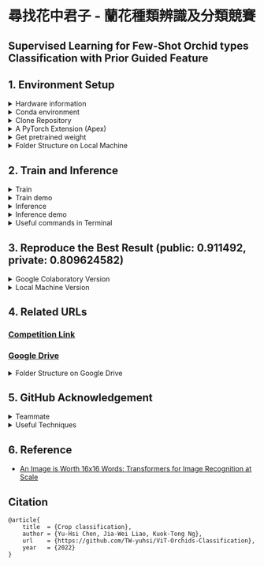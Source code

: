 # 尋找花中君子 - 蘭花種類辨識及分類競賽

## Supervised Learning for Few-Shot Orchid types Classification with Prior Guided Feature




## 1. Environment Setup



<details>

<summary>Hardware information</summary>
  
- CPU: i7-11700F / GPU: GeForce GTX 1660 SUPER™ VENTUS XS OC (6G)
- CPU: i7-10700K / GPU: NVIDIA GeForce RTX 2070 SUPER (8G)
- TWCC GPU: NVIDIA V100 (32G)

</details>



<details>

<summary>Conda environment</summary>
  
```bash
conda create -n ViT python==3.9 -y
conda activate ViT
```

</details>




<details>

<summary>Clone Repository</summary>
  
```bash
git clone https://github.com/TW-yuhsi/ViT-Orchids-Classification
pip install -r requirements.txt
```

</details>




<details>

<summary>A PyTorch Extension (Apex)</summary>
  
```bash
git clone https://github.com/NVIDIA/apex
cd apex/
pip install -v --disable-pip-version-check --no-cache-dir --global-option="--cpp_ext" --global-option="--cuda_ext" ./    # if error occur, run the following command
python setup.py install
```

</details>




<details>

<summary>Get pretrained weight</summary>
  
```bash
cd ViT-Orchids-Classification-main/
mkdir checkpoint
cd checkpoint/
wget https://storage.googleapis.com/vit_models/imagenet21k/ViT-B_16.npz
wget https://storage.googleapis.com/vit_models/imagenet21k+imagenet2012/ViT-B_16.npz
```
  
### Usage
* [Available models](https://console.cloud.google.com/storage/vit_models/): ViT-B_16(**85.8M**), R50+ViT-B_16(**97.96M**), ViT-B_32(**87.5M**), ViT-L_16(**303.4M**), ViT-L_32(**305.5M**), ViT-H_14(**630.8M**)
  * imagenet21k pre-train models
    * ViT-B_16, ViT-B_32, ViT-L_16, ViT-L_32, ViT-H_14
  * imagenet21k pre-train + imagenet2012 fine-tuned models
    * ViT-B_16-224, ViT-B_16, ViT-B_32, ViT-L_16-224, ViT-L_16, ViT-L_32
  * Hybrid Model([Resnet50](https://github.com/google-research/big_transfer) + Transformer)
    * R50-ViT-B_16
```
#### imagenet21k pre-train ####
wget https://storage.googleapis.com/vit_models/imagenet21k/{MODEL_NAME}.npz

#### imagenet21k pre-train + imagenet2012 fine-tuning ####
wget https://storage.googleapis.com/vit_models/imagenet21k+imagenet2012/{MODEL_NAME}.npz
```

</details>




<details>

<summary>Folder Structure on Local Machine</summary>

```
├── data/
    └── baseline data/
        └── test/
            └── 0/ 1/ 2/ ...
        └── train/
            └── 0/ 1/ 2/ ...
        └── val/
            └── 0/ 1/ 2/ ...
    └── fold1/
        └── test/
            └── 0/ 1/ 2/ ...
        └── train/
            └── 0/ 1/ 2/ ...
        └── val/
            └── 0/ 1/ 2/ ...
    └── fold2/
        └── test/
            └── 0/ 1/ 2/ ...
        └── train/
            └── 0/ 1/ 2/ ...
        └── val/
            └── 0/ 1/ 2/ ...
    └── fold3/
        └── test/
            └── 0/ 1/ 2/ ...
        └── train/
            └── 0/ 1/ 2/ ...
        └── val/
            └── 0/ 1/ 2/ ...
    └── fold4/
        └── test/
            └── 0/ 1/ 2/ ...
        └── train/
            └── 0/ 1/ 2/ ...
        └── val/
            └── 0/ 1/ 2/ ...
├── ViT-Orchids-Classification-main/
    └── apex/
    └── checkpoint/
    └── compare.py
    └── convert.py
    └── models/
    └── utils/
    └── requirements.txt
    └── test.py/
    └── train.py/
    └── submit.py/
```
</details>




## 2. Train and Inference

<details>
 
  <summary>Train</summary>

```
python train.py --name <name of this run> \
                --dataset <task> \
                --foldn <fold n> \
                --model_type <model type> \
                --pretrained_dir <pretrained> \
                --img_size <image size> \
                --train_batch_size <batch size> \
                --optim <optimizer> \
                --learning_rate <learning rate> \ 
                --weight_decay <weight decay> \
                --num_steps <num steps> \
                --use_imagenet_mean_std <mean and std in imagenet> \
                --rot_degree <rotate degree> \
                --fliplr <prob. flip> \
                --noise <prob. gaussian noise> \
                --loss_fct <loss functoin> \
                --fp16 \
                --fp16_opt_level O2
```

</details>

  
<details>
  
<summary>Train demo</summary>

```
python train.py --name orchid \
                --dataset orchid \
                --foldn 1 \
                --model_type ViT-B_16 \
                --pretrained_dir checkpoint/ViT-B_16.npz \
                --img_size 480 \
                --train_batch_size 4 \
                --optim SGD \
                --learning_rate 3e-2 \ 
                --num_steps 20000 \
                --use_imagenet_mean_std \
                --rot_degree 10 \
                --fliplr 0.5 \
                --loss_fct CE \
                --fp16 \
                --fp16_opt_level O2
```

</details>
  


  
<details>

<summary>Inference</summary>

```
python test.py --model_type <model type> \
               --checkpoint <trained> \
               --img_size <image size> \
               --test_dir <test folder> \
               --foldn <fold n> \
               --dataset <task> \
               --use_imagenet_mean_std \
               --use_test_aug
```

</details>
  
  
  
  
<details>
  
<summary>Inference demo</summary>

```
python test.py --model_type ViT-B_16 \
               --checkpoint output/orchid_ViT-B_16_checkpoint.bin \
               --img_size 480 \
               --test_dir ../data \
               --foldn 1 \
               --dataset test \
               --use_imagenet_mean_std \
               --use_test_aug
```
  
</details>
  

<details>

<summary>Useful commands in Terminal</summary>
  
```bash=
unzip \*.zip    # Unzip all ZIP files
ls -l | grep "^-" | wc -l    # Check the number of files
ls -lR | grep "^-" | wc -l
for i in `seq 0 218`; do ls ${i} -lR | grop "^-" | wc -l; done    # loop under terminal
```
  
</details>
  
  
## 3. Reproduce the Best Result (public: 0.911492, private: 0.809624582)
  
<details>
  
<summary>Google Colaboratory Version</summary>
  
Step 1. Setup the Folder Structure as follows
  

  
</details>
  
  
<details>
  
<summary>Local Machine Version</summary>
  
- Step 0. Follow **1. Environment Setup** step by step.
  
- Step 1. Setup the Folder Structure as follows.
  
```
├── test/
    └── 0/    # orchid_public_set, 40285
    └── 1/    # orchid_private_set, 41425
├── ViT-Orchids-Classification-main/
    └── apex/
    └── checkpoint/
    └── compare.py
    └── convert.py
    └── models/
    └── output/
        └── A1.bin, A2.bin, ID_4.bin, ID_5.bin, ID12.bin, ID27.bin    # ViT-B_16
    └── utils/
    └── requirements.txt
    └── test.py/
    └── train.py/
    └── submit.py/
```

- Step 2. Execute `submit.py` by using the following command.

  After the setup, ready to execute `submit.py`, no additional steps are needed.

  ```bash
  python submit.py --model_type ["ViT-B_16","ViT-B_16","ViT-B_16","ViT-B_16","ViT-B_16","ViT-B_16"] --checkpoint ["output/A1.bin","output/A2.bin","output/ID_4.bin","output/ID_5.bin","output/ID12.bin","output/ID27.bin"] --img_size [480,480,480,480,480,480] --use_imagenet_mean_std [0,0,0,0,1,1]
  ```
  
  
  
- Step 3. Execute `convert.py` by using the following command.
  
  After execute `submit.py`, we can get two files named `submit_voteEnsemble.csv` and `submit_meanEnsemble.csv`, respectively.
  
  Now, we are ready to execute `convert.py`.
  
  ```bash
  python submit.py --model_type ["ViT-B_16","ViT-B_16","ViT-B_16","ViT-B_16","ViT-B_16","ViT-B_16"] --checkpoint ["output/A1.bin","output/A2.bin","output/ID_4.bin","output/ID_5.bin","output/ID12.bin","output/ID27.bin"] --img_size [480,480,480,480,480,480] --use_imagenet_mean_std [0,0,0,0,1,1]
  ```
  
  
  
- Step 4. Submit `submit_meanEnsemble_convert.csv` file
  
  After execute `convert.py`, we can get the file named `submit_meanEnsemble_convert.csv` which has the highest Macro-F_1 score.
  
</details>
  

  
  

## 4. Related URLs
### [Competition Link](https://tbrain.trendmicro.com.tw/Competitions/Details/20)
### [Google Drive](https://drive.google.com/drive/folders/1x_rb6bu0riJuouAtK-xjFGDkCP7ZbhbL?usp=sharing)
<details>

<summary>Folder Structure on Google Drive</summary>


```
尋找花中君子 - 蘭花種類辨識及分類競賽 [TBrain]/
├── checkpoints/
    └── ResNet/
        └── ResNeSt269/
        └── ResNet50/
        └── ResNet101/
    └── Swin/
    └── ViT/
        └── R50+ViT-B_16/    # 5 weights
        └── ViT_Linformer/
            └── params1/
            └── params2/
        └── ViT-B_16/    # 59 weights
        └── ViT-B_32/    # 3 weights
        └── ViT-L_16/    # 1 weights
        └── ViT-L_32/    # 3 weights
├── Colab Notebooks/
    └── Images/
    └── Ranger-Deep-Learning-Optimizer/
    └── Attention Map.ipynb
    └── ResNet50_3.ipynb
    └── ResNet101_2_Ranger.ipynb
    └── ResNet101_3.ipynb
    └── ResNet101_Ranger_2.ipynb
    └── SwinT_2.ipynb
    └── SwinT.ipynb
    └── ViT_distilled_params1.ipynb
    └── ViT_Linformer_params1.ipynb
    └── ViT_Linformer_params2.ipynb
├── datasets/
    └── baseline data/
    └── 4-Fold/
        └── fold1/
        └── fold2/
        └── fold3/
        └── fold4/
    └── orchid_private_set/
    └── orchid_public_set/
    └── training/
├── figures/
├── src/
    └── getInfo/
        └── readLabel.py    # read label.csv file
        └── readImage.py    # get the shape of image
    └── preprocessing/
        └── split.py    # split the training data
    └── statistics/
        └── trainLoss.py    # plot training loss curve
├── Submitted Files/
    └── submit_1.csv    # public: 0.890142
    └── submit_2.csv    # public: 0.901620
    └── submit_3.csv    # public: 0.904925
    └── submit_4.csv    # public: 0.911492, private: 0.809624582
    └── submit_5.csv    # public: 0.909891
├── tables/
    └── Baseline.csv/    # experimental results for baseline models
    └── ViT.csv/    # experimental results for whole ViT trials
    └── ViT_Linformer.csv/    # experimental results for ViT_Linformer
```
</details>






## 5. GitHub Acknowledgement
<details>

<summary>Teammate</summary>  
  
- [Jia-Wei Liao](https://github.com/Jia-Wei-Liao/Orchid_Classification)
  
</details>
  

  

<details>

<summary>Useful Techniques</summary>  

- Augmentation
  - [AutoAugment](https://github.com/DeepVoltaire/AutoAugment), [TTAch](https://github.com/qubvel/ttach)
- Optimizer
  - [Ranger](https://github.com/lessw2020/Ranger-Deep-Learning-Optimizer), [Ranger21](https://github.com/lessw2020/Ranger21), [SAM](https://github.com/davda54/sam)
- Loss function
  - [MCCE](https://github.com/Kurumi233/Mutual-Channel-Loss), [FLSD](https://github.com/torrvision/focal_calibration)
- A PyTorch Extension
  - [Apex](https://github.com/NVIDIA/apex)

</details>


## 6. Reference
- [An Image is Worth 16x16 Words: Transformers for Image Recognition at Scale](https://arxiv.org/abs/2010.11929)


## Citation
```
@article{
    title  = {Crop classification},
    author = {Yu-Hsi Chen, Jia-Wei Liao, Kuok-Tong Ng},
    url    = {https://github.com/TW-yuhsi/ViT-Orchids-Classification},
    year   = {2022}
}
```
